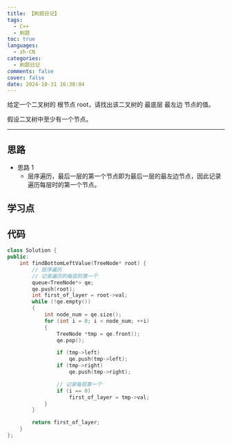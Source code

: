```yaml
---
title: 【刷题日记】
tags:
  - C++
  - 刷题
toc: true
languages:
  - zh-CN
categories:
  - 刷题日记
comments: false
cover: false
date: 2024-10-31 16:38:04
---
```


给定一个二叉树的 根节点 root，请找出该二叉树的 最底层 最左边 节点的值。

假设二叉树中至少有一个节点。

<!-- more -->

---

## 思路

* 思路 1
    * 层序遍历，最后一层的第一个节点即为最后一层的最左边节点，因此记录遍历每层时的第一个节点。

## 学习点



## 代码

```cpp
class Solution {
public:
    int findBottomLeftValue(TreeNode* root) {
        // 层序遍历
        // 记录遍历的每层的第一个
        queue<TreeNode*> qe;
        qe.push(root);
        int first_of_layer = root->val;
        while (!qe.empty())
        {
            int node_num = qe.size();
            for (int i = 0; i < node_num; ++i)
            {
                TreeNode *tmp = qe.front();
                qe.pop();

                if (tmp->left)
                    qe.push(tmp->left);
                if (tmp->right)
                    qe.push(tmp->right);

                // 记录每层第一个
                if (i == 0)
                    first_of_layer = tmp->val;
            }
        }

        return first_of_layer;
    }
};
```